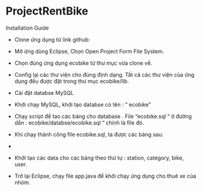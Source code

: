 # ProjectRentBike

Installation Guide 

- Clone ứng dụng từ link github: 
- Mở ứng dùng Eclipse, Chọn Open Project Form File System.
- Chọn đúng ứng dụng ecobike từ thư mục vừa clone về.
- Config lại các thư viện cho đúng định dạng. Tất cả các thư viện của ứng dụng đều được đặt trong thư mục ecobike/lib.  
 

-	Cài đặt databse MySQL
-	Khởi chạy MySQL, khởi tạo databse có tên : “ ecobike”
-	Chạy script để tao các bảng cho database . File “ecobike.sql “ ở đường dẫn : ecobike/databse/ecobike.sql “ chính là file đó.
-	Khi chạy thành công file ecobike.sql, ta được các bảng sau:
-	 
-	Khởi tạo các data cho các bảng theo thứ tự : station, category, bike, user.
-	Trở lại Eclipse, chạy file app.java để khởi chạy ứng dụng cho thuê xe của nhóm.
